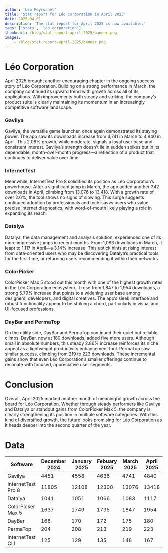 ```yaml
---
author: 'Léo Peyronnet'
title: 'Stat report for Léo Corporation in April 2025'
date: 2025-04-01
description: 'The stat report for April 2025 is now available.'
tags: ['stats', 'leo corporation']
thumbnail: /blog/stat-report-april-2025/banner.png
images:
    - /blog/stat-report-april-2025/banner.png
---
```


# Léo Corporation

April 2025 brought another encouraging chapter in the ongoing success story of Léo Corporation. Building on a strong performance in March, the company continued its upward trend with growth across all of its applications. With improvements both steady and striking, the company’s product suite is clearly maintaining its momentum in an increasingly competitive software landscape.

### Gavilya

Gavilya, the versatile game launcher, once again demonstrated its staying power. The app saw its downloads increase from 4,741 in March to 4,840 in April. This 2.08% growth, while moderate, signals a loyal user base and consistent interest. Gavilya’s strength doesn’t lie in sudden spikes but in its dependable, month-over-month progress—a reflection of a product that continues to deliver value over time.

### InternetTest

Meanwhile, InternetTest Pro 8 solidified its position as Léo Corporation’s powerhouse. After a significant jump in March, the app added another 342 downloads in April, climbing from 13,076 to 13,418. With a growth rate of over 2.6%, the tool shows no signs of slowing. This surge suggests continued adoption by professionals and tech-savvy users who value precise internet diagnostics, with word-of-mouth likely playing a role in expanding its reach.

### Datalya

Datalya, the data management and analysis solution, experienced one of its more impressive jumps in recent months. From 1,083 downloads in March, it leapt to 1,117 in April—a 3.14% increase. This uptick hints at rising interest from data-oriented users who may be discovering Datalya’s practical tools for the first time, or returning users recommending it within their networks.

### ColorPicker

ColorPicker Max 5 stood out this month with one of the highest growth rates in the Léo Corporation ecosystem. It rose from 1,847 to 1,954 downloads, a strong 5.79% increase that points to a widening user base among designers, developers, and digital creatives. The app’s sleek interface and robust functionality appear to be striking a chord, particularly in visual and UI-focused professions.

### DayBar and PermaTop

On the utility side, DayBar and PermaTop continued their quiet but reliable climbs. DayBar, now at 180 downloads, added five more users. Although small in absolute numbers, this steady 2.86% increase reinforces its niche appeal as a lightweight productivity enhancement tool. PermaTop saw similar success, climbing from 219 to 223 downloads. These incremental gains show that even Léo Corporation’s smaller offerings continue to resonate with focused, appreciative user segments.

# Conclusion

Overall, April 2025 marked another month of meaningful growth across the board for Léo Corporation. Whether through steady performers like Gavilya and Datalya or standout gains from ColorPicker Max 5, the company is clearly strengthening its position in multiple software categories. With this kind of diversified growth, the future looks promising for Léo Corporation as it heads deeper into the second quarter of the year.

# Data

| Software           | December 2024 | January 2025 | Febuary 2025 | March 2025 | April 2025 |
| ------------------ | ------------- | ------------ | ------------ | ---------- | ---------- |
| Gavilya            | 4451          | 4558         | 4636         | 4741       | 4840       |
| InternetTest Pro 8 | 11805         | 12108        | 12300        | 13076      | 13418      |
| Datalya            | 1041          | 1051         | 1066         | 1083       | 1117       |
| ColorPicker Max 5  | 1637          | 1749         | 1795         | 1847       | 1954       |
| DayBar             | 168           | 170          | 172          | 175        | 180        |
| PermaTop           | 204           | 208          | 213          | 219        | 223        |
| InternetTest CLI   | 125           | 129          | 135          | 148        | 167        |
